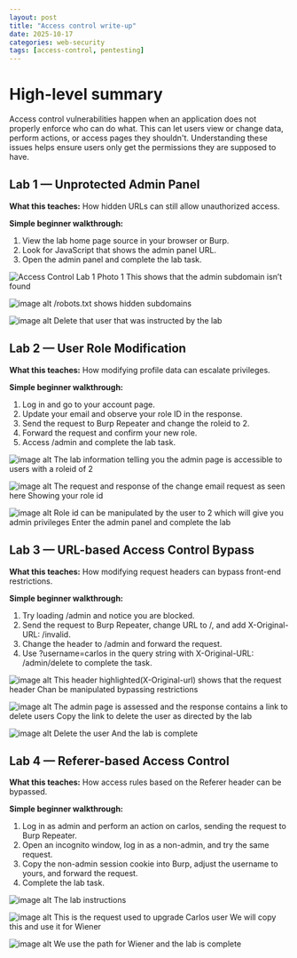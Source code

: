 ```yaml
---
layout: post
title: "Access control write-up"
date: 2025-10-17
categories: web-security
tags: [access-control, pentesting]
---
```

# High-level summary

Access control vulnerabilities happen when an application does not properly enforce who can do what. This can let users view or change data, perform actions, or access pages they shouldn't. Understanding these issues helps ensure users only get the permissions they are supposed to have.

## Lab 1 — Unprotected Admin Panel

**What this teaches:** How hidden URLs can still allow unauthorized access.

**Simple beginner walkthrough:**

1. View the lab home page source in your browser or Burp.
2. Look for JavaScript that shows the admin panel URL.
3. Open the admin panel and complete the lab task.

![Access Control Lab 1 Photo 1](/jekyll-blog/images/access_control_lab1_photo_1.jpg)
This shows that the admin subdomain isn’t found

![image alt](https://github.com/Lispectree/web-sec/blob/120bbc6a0faf6eb4d872b44978d8007ddf56a8c0/labs/sql-injection/access%20control%20lab1%20photo%202.jpg)
/robots.txt shows hidden subdomains

![image alt](https://github.com/Lispectree/web-sec/blob/5226e16c869b8109f5f226568b53f2eb2428aab6/labs/sql-injection/access%20control%20lab1%20photo%203.jpg)
Delete that user that was instructed by the lab

## Lab 2 — User Role Modification

**What this teaches:** How modifying profile data can escalate privileges.

**Simple beginner walkthrough:**

1. Log in and go to your account page.
2. Update your email and observe your role ID in the response.
3. Send the request to Burp Repeater and change the roleid to 2.
4. Forward the request and confirm your new role.
5. Access /admin and complete the lab task.
   
 ![image alt](https://github.com/Lispectree/web-sec/blob/8aaa048b53f1f17d4c90ada1e3d3e972bec0ee7e/labs/sql-injection/access%20control%20lab2%20photo%201.jpg)
The lab information telling you the admin page is accessible to users with a roleid of 2

![image alt](https://github.com/Lispectree/web-sec/blob/2383ab4def01407b5c101aea3d76ff93469438cd/labs/sql-injection/access%20control%20lab2%20photo%202.jpg)
The request and response of the change email request as seen here
Showing your role id

![image alt](https://github.com/Lispectree/web-sec/blob/2383ab4def01407b5c101aea3d76ff93469438cd/labs/sql-injection/access%20control%20lab2%20photo%203.jpg)
Role id can be manipulated by the user to 2 which will give you admin privileges
Enter the admin panel and complete the lab

## Lab 3 — URL-based Access Control Bypass

**What this teaches:** How modifying request headers can bypass front-end restrictions.

**Simple beginner walkthrough:**

1. Try loading /admin and notice you are blocked.
2. Send the request to Burp Repeater, change URL to /, and add X-Original-URL: /invalid.
3. Change the header to /admin and forward the request.
4. Use ?username=carlos in the query string with X-Original-URL: /admin/delete to complete the task.

![image alt](https://github.com/Lispectree/web-sec/blob/3994a1361ce0cfdcd8db6998ae1762aeb9dc9586/labs/sql-injection/access%20control%20lab3%20photo%201.jpg)
This header highlighted(X-Original-url) shows that the request header Chan be manipulated bypassing restrictions

![image alt](https://github.com/Lispectree/web-sec/blob/4f9582632080c119723e56c8fddb34f7feaaf9dd/labs/sql-injection/access%20control%20lab3%20photo%202.jpg)
The admin page is assessed and the response contains a link to delete users
Copy the link to delete the user as directed by the lab

![image alt](https://github.com/Lispectree/web-sec/blob/95ee06fdcb77b2869423bc6ee8fb419bb905fd3a/labs/sql-injection/access%20control%20lab3%20photo%2013.jpg)
Delete the user 
And the lab is complete


## Lab 4 — Referer-based Access Control

**What this teaches:** How access rules based on the Referer header can be bypassed.

**Simple beginner walkthrough:**

1. Log in as admin and perform an action on carlos, sending the request to Burp Repeater.
2. Open an incognito window, log in as a non-admin, and try the same request.
3. Copy the non-admin session cookie into Burp, adjust the username to yours, and forward the request.
4. Complete the lab task.

![image alt](https://github.com/Lispectree/web-sec/blob/f30595c7647f57683c55bd8e5870f46f37c9ebf0/labs/sql-injection/access%20control%20lab4%20photo%201.jpg)
The lab instructions

![image alt](https://github.com/Lispectree/web-sec/blob/23f070ecaf7b886074ade1b0df9d7055215ebca1/labs/sql-injection/access%20control%20lab4%20photo%202.jpg)
This is the request used to upgrade Carlos user
We will copy this and use it for Wiener

![image alt](https://github.com/Lispectree/web-sec/blob/abe6b6bedb6120c057803c9c1d41c9318a52ee27/labs/sql-injection/access%20control%20lab4%20photo%203.jpg)
We use the path for Wiener and the lab is complete




